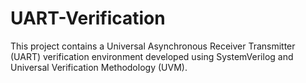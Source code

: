 # UART-Verification
This project contains a Universal Asynchronous Receiver Transmitter (UART) verification environment developed using SystemVerilog and Universal Verification Methodology (UVM).
